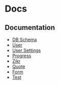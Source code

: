 # Docs

## Documentation

- [DB Schema][]
- [User][]
- [User Settings][]
- [Progress][]
- [Zikr][]
- [Quote][]
- [Form][]
- [Test][]

[DB Schema]: ./docs/db_schema.md
[User]: ./docs/user.md
[User Settings]: ./docs/user_settings.md
[Progress]: ./docs/progress.md
[Zikr]: ./docs/zikr.md
[Quote]: ./docs/quote.md
[Form]: ./docs/form.md
[Test]: https://github.com/abdullahsayed30/Athkarok-Backend/blob/main/README.md
